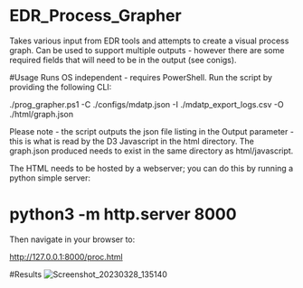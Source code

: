 # EDR_Process_Grapher
Takes various input from EDR tools and attempts to create a visual process graph.  Can be used to support multiple outputs - however there are some required fields that will need to be in the output (see conigs).

#Usage
Runs OS independent - requires PowerShell. Run the script by providing the following CLI:

./prog_grapher.ps1 -C ./configs/mdatp.json -I ./mdatp_export_logs.csv -O ./html/graph.json

Please note - the script outputs the json file listing in the Output parameter - this is what is read by the D3 Javascript in the html directory.  The graph.json produced needs to exist in the same directory as html/javascript.

The HTML needs to be hosted by a webserver; you can do this by running a python simple server:

# python3 -m http.server 8000

Then navigate in your browser to:

http://127.0.0.1:8000/proc.html

#Results
![Screenshot_20230328_135140](https://user-images.githubusercontent.com/32649378/228326069-28bc5bca-5632-4e21-900c-e9278e03fff8.png)

